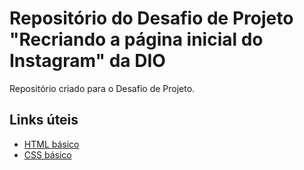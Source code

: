 # Repositório do Desafio de Projeto "Recriando a página inicial do Instagram" da DIO
Repositório criado para o Desafio de Projeto.

## Links úteis 
* [HTML básico](https://www.w3schools.com/html/)
* [CSS básico](https://developer.mozilla.org/pt-BR/docs/Web/CSS)

